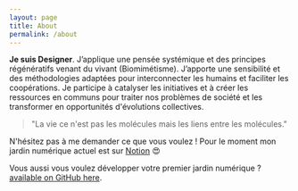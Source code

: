 ```yaml
---
layout: page
title: About
permalink: /about
---
```


**Je suis Designer**. J’applique une pensée systémique et des principes régénératifs venant du vivant (Biomimétisme). J’apporte une sensibilité et des méthodologies adaptées pour interconnecter les humains et faciliter les coopérations. Je participe à catalyser les initiatives et à créer les ressources en communs pour traiter nos problèmes de société et les transformer en opportunités d'évolutions collectives.

>"La vie ce n'est pas les molécules mais les liens entre les molécules."

N'hésitez pas à me demander ce que vous voulez ! Pour le moment mon jardin numérique actuel est sur [Notion](https://www.notion.so/liutnotes/Explorer-cr-er-ensemble-a39dc93057aa45999a87feffe61ed956) 😍


Vous aussi vous voulez développer votre premier jardin numérique ?
[available on GitHub here](https://github.com/maximevaillancourt/digital-garden-jekyll-template).

<style>
  .wrapper {
    max-width: 46em;
  }
</style>